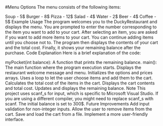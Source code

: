 #Menu Options
The menu consists of the following items:

Soup - 5$
Burger - 8$
Pizza - 12$
Salad - 4$
Water - 2$
Beer - 4$
Coffee - 5$
Example Usage
The program welcomes you to the DuckyRestaurant and displays the menu.
You are prompted to enter the number corresponding to the item you want to add to your cart.
After selecting an item, you are asked if you want to add more items to your cart.
You can continue adding items until you choose not to.
The program then displays the contents of your cart and the total cost.
Finally, it shows your remaining balance after the purchase.
Code Explanation
Here is a brief explanation of the code:

myPocket(int balance): A function that prints the remaining balance.
main(): The main function where the program execution starts.
Displays the restaurant welcome message and menu.
Initializes the options and prices arrays.
Uses a loop to let the user choose items and add them to the cart.
Calculates the total cost of the items in the cart.
Displays the cart contents and total cost.
Updates and displays the remaining balance.
Note
This project uses scanf_s for input, which is specific to Microsoft Visual Studio. If you are using a different compiler, you might need to replace scanf_s with scanf.
The initial balance is set to 300$.
Future Improvements
Add input validation for non-integer inputs.
Allow the user to remove items from the cart.
Save and load the cart from a file.
Implement a more user-friendly interface.
